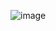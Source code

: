 





![image](https://github.com/Kwhitebear/Security_study/assets/99308681/b35ac197-bb3c-4a8e-b3fc-f6d62cb1af5a)




